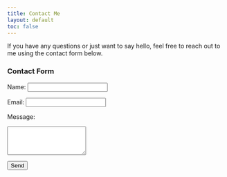 ```yaml
---
title: Contact Me
layout: default
toc: false
---
```

If you have any questions or just want to say hello, feel free to reach out to me using the contact form below.

### Contact Form

<form action="https://formspree.io/f/xldrnakr" method="POST">
  <label for="name">Name:</label>
  <input type="text" id="name" name="name" required>
  
  <label for="email">Email:</label>
  <input type="email" id="email" name="email" required>
  
  <label for="message">Message:</label>
  <textarea id="message" name="message" rows="4" required></textarea>
  
  <button type="submit">Send</button>
</form>